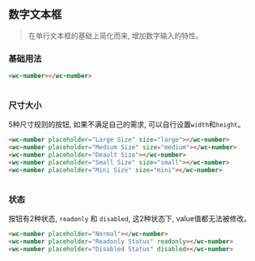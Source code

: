 ## 数字文本框
> 在单行文本框的基础上简化而来, 增加数字输入的特性。


### 基础用法
<style>.flex,.flex-free { display:flex;align-items:center } .flex > *,.flex-free > *{margin:0 16px}.flex > *{flex:1}.s16{--size:16px}</style>

```html
<wc-number></wc-number>
```

<section class="flex">
  <wc-number placeholder="Default"></wc-number>
  <wc-number placeholder="type=primary" type="primary"></wc-number>
  <wc-number placeholder="type=info" type="info"></wc-number>
</section>
<section class="flex">
  <wc-number placeholder="type=success" type="success"></wc-number>
  <wc-number placeholder="type=warning" type="warning"></wc-number>
  <wc-number placeholder="type=danger" type="danger"></wc-number>
</section>


### 尺寸大小
5种尺寸规则的按钮, 如果不满足自己的需求, 可以自行设置`width`和`height`。

```html
<wc-number placeholder="Large Size" size="large"></wc-number>
<wc-number placeholder="Medium Size" size="medium"></wc-number>
<wc-number placeholder="Deault Size"></wc-number>
<wc-number placeholder="Small Size" size="small"></wc-number>
<wc-number placeholder="Mini Size" size="mini"></wc-number>
```

<section class="flex">
  <wc-number placeholder="Large Size" size="large"></wc-number>
  <wc-number placeholder="Medium Size" size="medium"></wc-number>
  <wc-number placeholder="Deault Size"></wc-number>
  <wc-number placeholder="Small Size" size="small"></wc-number>
  <wc-number placeholder="Mini Size" size="mini"></wc-number>
</section>

### 状态
按钮有2种状态, `readonly` 和 `disabled`, 这2种状态下, value值都无法被修改。

```html
<wc-number placeholder="Normal"></wc-number>
<wc-number placeholder="Readonly Status" readonly></wc-number>
<wc-number placeholder="Disabled Status" disabled></wc-number>
```


<section class="flex">
  <wc-number placeholder="Normal"></wc-number>
  <wc-number placeholder="Readonly Status" readonly></wc-number>
  <wc-number placeholder="Disabled Status" disabled></wc-number>
</section>